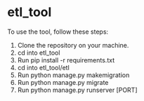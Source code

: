 # etl_tool

To use the tool, follow these steps:

1) Clone the repository on your machine.
2) cd into etl_tool
3) Run pip install -r requirements.txt
4) cd into etl_tool/etl
5) Run python manage.py makemigration
6) Run python manage.py migrate
7) Run python manage.py runserver [PORT]
